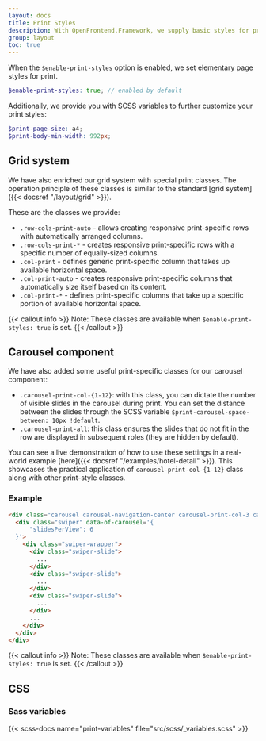 ```yaml
---
layout: docs
title: Print Styles
description: With OpenFrontend.Framework, we supply basic styles for print. As every webpage is unique, you might need to create your own print styles.
group: layout
toc: true
---
```


When the `$enable-print-styles` option is enabled, we set elementary page styles for print.

```scss
$enable-print-styles: true; // enabled by default
```

 Additionally, we provide you with SCSS variables to further customize your print styles:

```scss
$print-page-size: a4;
$print-body-min-width: 992px;
```

## Grid system

We have also enriched our grid system with special print classes. The operation principle of these classes is similar to the standard [grid system]({{< docsref "/layout/grid" >}}).

These are the classes we provide:

- `.row-cols-print-auto` - allows creating responsive print-specific rows with automatically arranged columns.
- `.row-cols-print-*` - creates responsive print-specific rows with a specific number of equally-sized columns.
- `.col-print` - defines generic print-specific column that takes up available horizontal space.
- `.col-print-auto` - creates responsive print-specific columns that automatically size itself based on its content.
- `.col-print-*` - defines print-specific columns that take up a specific portion of available horizontal space.

{{< callout info >}}
Note: These classes are available when `$enable-print-styles: true` is set.
{{< /callout >}}

## Carousel component
We have also added some useful print-specific classes for our carousel component:

- `.carousel-print-col-{1-12}`: with this class, you can dictate the number of visible slides in the carousel during print. You can set the distance between the slides through the SCSS variable `$print-carousel-space-between: 10px !default`.
- `.carousel-print-all`: this class ensures the slides that do not fit in the row are displayed in subsequent roles (they are hidden by default).

You can see a live demonstration of how to use these settings in a real-world example [here]({{< docsref "/examples/hotel-detail" >}}).
This showcases the practical application of `carousel-print-col-{1-12}` class along with other print-style classes.

### Example

```html
<div class="carousel carousel-navigation-center carousel-print-col-3 carousel-print-all">
  <div class="swiper" data-of-carousel='{
      "slidesPerView": 6
  }'>
    <div class="swiper-wrapper">
      <div class="swiper-slide">
        ...
      </div>
      <div class="swiper-slide">
        ...
      </div>
      <div class="swiper-slide">
        ...
      </div>
      ...
    </div>
  </div>
</div>
```

{{< callout info >}}
Note: These classes are available when `$enable-print-styles: true` is set.
{{< /callout >}}

## CSS

### Sass variables
{{< scss-docs name="print-variables" file="src/scss/_variables.scss" >}}
